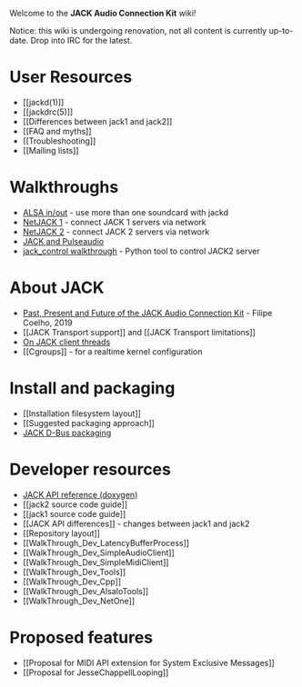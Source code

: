 Welcome to the **JACK Audio Connection Kit** wiki! 

Notice: this wiki is undergoing renovation, not all content is currently up-to-date. Drop into IRC for the latest.

# User Resources
* [[jackd(1)]]
* [[jackdrc(5)]]
* [[Differences between jack1 and jack2]]
* [[FAQ and myths]]
* [[Troubleshooting]]
* [[Mailing lists]]

# Walkthroughs
* [ALSA in/out](wiki/WalkThrough_User_AlsaInOut) - use more than one soundcard with jackd
* [NetJACK 1](wiki/WalkThrough_User_NetJack) - connect JACK 1 servers via network
* [NetJACK 2](wiki/WalkThrough_User_NetJack2) - connect JACK 2 servers via network
* [JACK and Pulseaudio](wiki/WalkThrough_User_PulseOnJack)
* [jack_control walkthrough](https://github.com/jackaudio/jackaudio.github.com/wiki/WalkThrough_User_jack_control) - Python tool to control JACK2 server

# About JACK
* [Past, Present and Future of the JACK Audio Connection Kit](https://media.ccc.de/v/sonoj2019-1902-jack-past-present-future) - Filipe Coelho, 2019
* [[JACK Transport support]] and [[JACK Transport limitations]]
* [On JACK client threads](wiki/WalkThrough_User_ClientThreads)
* [[Cgroups]] - for a realtime kernel configuration

# Install and packaging
* [[Installation filesystem layout]]
* [[Suggested packaging approach]]
* [JACK D-Bus packaging](wiki/JACK-DBus-packaging)

# Developer resources
* [JACK API reference (doxygen)](http://jackaudio.github.io/api/)
* [[jack2 source code guide]]
* [[jack1 source code guide]]
* [[JACK API differences]] - changes between jack1 and jack2
* [[Repository layout]]
* [[WalkThrough_Dev_LatencyBufferProcess]]
* [[WalkThrough_Dev_SimpleAudioClient]]
* [[WalkThrough_Dev_SimpleMidiClient]]
* [[WalkThrough_Dev_Tools]]
* [[WalkThrough_Dev_Cpp]]
* [[WalkThrough_Dev_AlsaIoTools]]
* [[WalkThrough_Dev_NetOne]]


# Proposed features
* [[Proposal for MIDI API extension for System Exclusive Messages]]
* [[Proposal for JesseChappellLooping]]